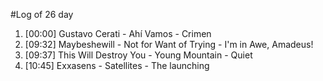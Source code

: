 #Log of 26 day

1. [00:00] Gustavo Cerati - Ahí Vamos - Crimen
1. [09:32] Maybeshewill - Not for Want of Trying - I'm in Awe, Amadeus!
1. [09:37] This Will Destroy You - Young Mountain - Quiet
1. [10:45] Exxasens - Satellites - The launching
